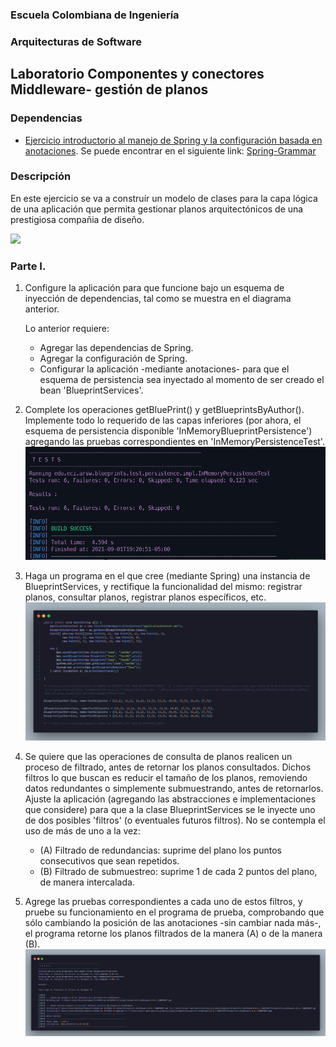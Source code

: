 ### Escuela Colombiana de Ingeniería

### Arquitecturas de Software
## Laboratorio Componentes y conectores  Middleware- gestión de planos
### Dependencias
* [Ejercicio introductorio al manejo de Spring y la configuración basada en anotaciones](https://github.com/ARSW-ECI-beta/DIP_DI-SPRING_JAVA-GRAMMAR_CHECKER).
Se puede encontrar en el siguiente link: [Spring-Grammar](https://github.com/AngieMeG/ARSW-Spring-Grammar)

### Descripción
En este ejercicio se va a construír un modelo de clases para la capa lógica de una aplicación que permita gestionar planos arquitectónicos de una prestigiosa compañia de diseño. 

![](img/ClassDiagram1.png)

### Parte I.

1. Configure la aplicación para que funcione bajo un esquema de inyección de dependencias, tal como se muestra en el diagrama anterior.


	Lo anterior requiere:

	* Agregar las dependencias de Spring.
	* Agregar la configuración de Spring.
	* Configurar la aplicación -mediante anotaciones- para que el esquema de persistencia sea inyectado al momento de ser creado el bean 'BlueprintServices'.


2. Complete los operaciones getBluePrint() y getBlueprintsByAuthor(). Implemente todo lo requerido de las capas inferiores (por ahora, el esquema de persistencia disponible 'InMemoryBlueprintPersistence') agregando las pruebas correspondientes en 'InMemoryPersistenceTest'.  
![](img/PruebasInMemory.PNG)


3. Haga un programa en el que cree (mediante Spring) una instancia de BlueprintServices, y rectifique la funcionalidad del mismo: registrar planos, consultar planos, registrar planos específicos, etc.
![](img/media/Punto3.png)

4. Se quiere que las operaciones de consulta de planos realicen un proceso de filtrado, antes de retornar los planos consultados. Dichos filtros lo que buscan es reducir el tamaño de los planos, removiendo datos redundantes o simplemente submuestrando, antes de retornarlos. Ajuste la aplicación (agregando las abstracciones e implementaciones que considere) para que a la clase BlueprintServices se le inyecte uno de dos posibles 'filtros' (o eventuales futuros filtros). No se contempla el uso de más de uno a la vez:
	* (A) Filtrado de redundancias: suprime del plano los puntos consecutivos que sean repetidos.
	* (B) Filtrado de submuestreo: suprime 1 de cada 2 puntos del plano, de manera intercalada.

5. Agrege las pruebas correspondientes a cada uno de estos filtros, y pruebe su funcionamiento en el programa de prueba, comprobando que sólo cambiando la posición de las anotaciones -sin cambiar nada más-, el programa retorne los planos filtrados de la manera (A) o de la manera (B). 
![](img/media/Punto5.png)

